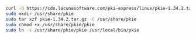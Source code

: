 ﻿```sh
curl -O https://cdn.lacunasoftware.com/pki-express/linux/pkie-1.34.2.tar.gz
sudo mkdir /usr/share/pkie
sudo tar xzf pkie-1.34.2.tar.gz -C /usr/share/pkie
sudo chmod +x /usr/share/pkie/pkie
sudo ln -s /usr/share/pkie/pkie /usr/local/bin/pkie
```

